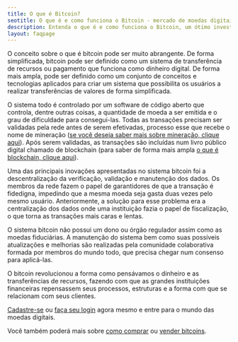 ```yaml
---
title: O que é Bitcoin?
seotitle: O que é e como funciona o Bitcoin - mercado de moedas digitais
description: Entenda o que é e como funciona o Bitcoin, um ótimo investimento em moedas digitais. Todos os detalhes a respeito. Acesse e leia.
layout: faqpage
---
```

O conceito sobre o que é bitcoin pode ser muito abrangente. De forma simplificada, bitcoin pode ser definido como um sistema de transferência de recursos ou pagamento que funciona como dinheiro digital. De forma mais ampla, pode ser definido como um conjunto de conceitos e tecnologias aplicados para criar um sistema que possibilita os usuários a realizar transferências de valores de forma simplificada.

O sistema todo é controlado por um software de código aberto que controla, dentre outras coisas, a quantidade de moeda a ser emitida e o grau de dificuldade para consegui-las. Todas as transações precisam ser validadas pela rede antes de serem efetivadas, processo esse que recebe o nome de mineração ([se você deseja saber mais sobre mineração, clique aqui](o-que-sao-os-mineradores.html)). Após serem validadas, as transações são incluídas num livro público digital chamado de blockchain (para saber de forma mais ampla [o que é blockchain, clique aqui](o-que-e-blockchain.html)).

Uma das principais inovações apresentadas no sistema bitcoin foi a descentralização da verificação, validação e manutenção dos dados. Os membros da rede fazem o papel de garantidores de que a transação é fidedigna, impedindo que a mesma moeda seja gasta duas vezes pelo mesmo usuário. Anteriormente, a solução para esse problema era a centralização dos dados onde uma instituição fazia o papel de fiscalização, o que torna as transações mais caras e lentas.

O sistema bitcoin não possui um dono ou órgão regulador assim como as moedas fiduciárias. A manutenção do sistema bem como suas possíveis atualizações e melhorias são realizadas pela comunidade colaborativa formada por membros do mundo todo, que precisa chegar num consenso para aplicá-las.

O bitcoin revolucionou a forma como pensávamos o dinheiro e as transferências de recursos, fazendo com que as grandes instituições financeiras repensassem seus processos, estruturas e a forma com que se relacionam com seus clientes.

[Cadastre-se](https://broker.brecoins.com.br/?p=signup) ou [faça seu login](https://broker.brecoins.com.br/) agora mesmo e entre para o mundo das moedas digitais.

Você também poderá mais sobre [como comprar](/faq/como-comprar-bitcoin.html) ou [vender bitcoins](/faq/como-vender-bitcoin.html).
